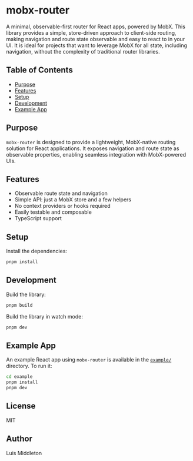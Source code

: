 
# mobx-router

A minimal, observable-first router for React apps, powered by MobX. This library provides a simple, store-driven approach to client-side routing, making navigation and route state observable and easy to react to in your UI. It is ideal for projects that want to leverage MobX for all state, including navigation, without the complexity of traditional router libraries.


## Table of Contents

- [Purpose](#purpose)
- [Features](#features)
- [Setup](#setup)
- [Development](#development)
- [Example App](#example-app)

## Purpose

`mobx-router` is designed to provide a lightweight, MobX-native routing solution for React applications. It exposes navigation and route state as observable properties, enabling seamless integration with MobX-powered UIs.

## Features

- Observable route state and navigation
- Simple API: just a MobX store and a few helpers
- No context providers or hooks required
- Easily testable and composable
- TypeScript support

## Setup

Install the dependencies:

```bash
pnpm install
```

## Development

Build the library:

```bash
pnpm build
```

Build the library in watch mode:

```bash
pnpm dev
```

## Example App

An example React app using `mobx-router` is available in the [`example/`](./example) directory. To run it:

```bash
cd example
pnpm install
pnpm dev
```

## License

MIT

## Author

Luis Middleton
